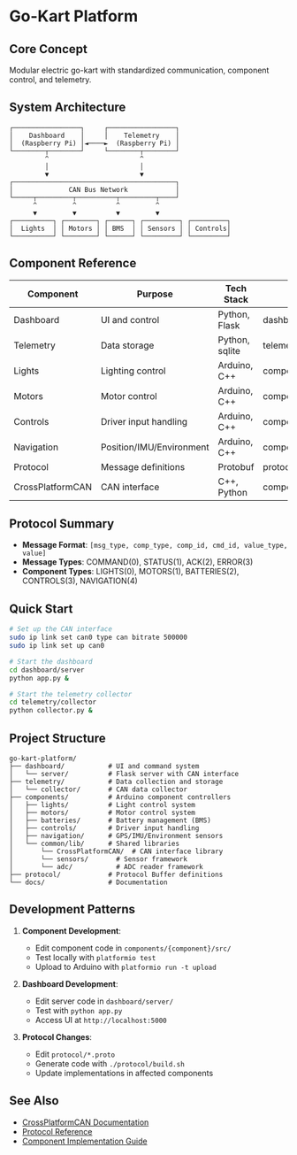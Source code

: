 <!-- LLM_CONTEXT
project: Go-Kart Platform
purpose: Modular electric go-kart with telemetry and control systems
architecture: CAN bus network connecting microcontrollers to dashboard
key_components:
  - dashboard: Central UI and control system (Python/Flask)
  - components: Microcontroller modules (Arduino/C++)
  - telemetry: Data collection and storage
  - protocol: Standardized messaging format
-->

# Go-Kart Platform

## Core Concept
Modular electric go-kart with standardized communication, component control, and telemetry.

## System Architecture
```
┌─────────────────┐     ┌─────────────────┐
│    Dashboard    │     │    Telemetry    │
│  (Raspberry Pi) │◄────►  (Raspberry Pi) │
└────────┬────────┘     └────────┬────────┘
         ^                       ^
         │                       │
         ▼                       ▼
┌─────────────────────────────────────────┐
│              CAN Bus Network            │
└─────┬─────────┬──────────┬─────────┬────┘
      ^         ^          ^         ^
      ▼         ▼          ▼         ▼
┌──────────┐ ┌────────┐ ┌──────┐ ┌─────────┐ ┌─────────┐
│  Lights  │ │ Motors │ │ BMS  │ │ Sensors │ │ Controls│
└──────────┘ └────────┘ └──────┘ └─────────┘ └─────────┘
```

## Component Reference

| Component | Purpose | Tech Stack | Key Files |
|-----------|---------|------------|-----------|
| Dashboard | UI and control | Python, Flask | dashboard/server/app.py |
| Telemetry | Data storage | Python, sqlite | telemetry/collector/ |
| Lights | Lighting control | Arduino, C++ | components/lights/ |
| Motors | Motor control | Arduino, C++ | components/motors/ |
| Controls | Driver input handling | Arduino, C++ | components/controls/ |
| Navigation | Position/IMU/Environment | Arduino, C++ | components/navigation/ |
| Protocol | Message definitions | Protobuf | protocol/kart_protocol.proto |
| CrossPlatformCAN | CAN interface | C++, Python | components/common/lib/CrossPlatformCAN/ |

## Protocol Summary
- **Message Format**: `[msg_type, comp_type, comp_id, cmd_id, value_type, value]`
- **Message Types**: COMMAND(0), STATUS(1), ACK(2), ERROR(3)
- **Component Types**: LIGHTS(0), MOTORS(1), BATTERIES(2), CONTROLS(3), NAVIGATION(4)

## Quick Start
```bash
# Set up the CAN interface
sudo ip link set can0 type can bitrate 500000
sudo ip link set up can0

# Start the dashboard
cd dashboard/server
python app.py &

# Start the telemetry collector
cd telemetry/collector
python collector.py &
```

## Project Structure
<!-- LLM_CODE_MARKER: project_structure -->
```
go-kart-platform/
├── dashboard/           # UI and command system
│   └── server/          # Flask server with CAN interface
├── telemetry/           # Data collection and storage
│   └── collector/       # CAN data collector
├── components/          # Arduino component controllers
│   ├── lights/          # Light control system
│   ├── motors/          # Motor control system
│   ├── batteries/       # Battery management (BMS)
│   ├── controls/        # Driver input handling
│   ├── navigation/      # GPS/IMU/Environment sensors
│   └── common/lib/      # Shared libraries
│       └── CrossPlatformCAN/  # CAN interface library
│       └── sensors/       # Sensor framework
│       └── adc/           # ADC reader framework
├── protocol/            # Protocol Buffer definitions
└── docs/                # Documentation
```
<!-- LLM_CODE_MARKER_END -->

## Development Patterns
<!-- LLM_CODE_MARKER: development_patterns -->
1. **Component Development**:
   - Edit component code in `components/{component}/src/`
   - Test locally with `platformio test`
   - Upload to Arduino with `platformio run -t upload`

2. **Dashboard Development**:
   - Edit server code in `dashboard/server/`
   - Test with `python app.py`
   - Access UI at `http://localhost:5000`

3. **Protocol Changes**:
   - Edit `protocol/*.proto`
   - Generate code with `./protocol/build.sh`
   - Update implementations in affected components
<!-- LLM_CODE_MARKER_END -->

## See Also
- [CrossPlatformCAN Documentation](components/common/lib/CrossPlatformCAN/README.md)
- [Protocol Reference](protocol/README.md)
- [Component Implementation Guide](docs/components.md)
